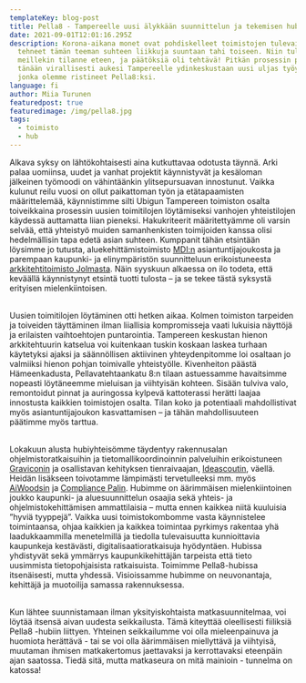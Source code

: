 ```yaml
---
templateKey: blog-post
title: Pella8 - Tampereelle uusi älykkään suunnittelun ja tekemisen hubi
date: 2021-09-01T12:01:16.295Z
description: Korona-aikana monet ovat pohdiskelleet toimistojen tulevaisuutta ja
  tehneet tämän teeman suhteen liikkuja suuntaan tahi toiseen. Niin tuli
  meillekin tilanne eteen, ja päätöksiä oli tehtävä! Pitkän prosessin päätteeksi
  tänään virallisesti aukesi Tampereelle ydinkeskustaan uusi uljas työyhteisö,
  jonka olemme ristineet Pella8:ksi.
language: fi
author: Miia Turunen
featuredpost: true
featuredimage: /img/pella8.jpg
tags:
  - toimisto
  - hub
---
```

Alkava syksy on lähtökohtaisesti aina kutkuttavaa odotusta täynnä. Arki palaa uomiinsa, uudet ja vanhat projektit käynnistyvät ja kesäloman jälkeinen työmoodi on vähintäänkin ylitsepursuavan innostunut. Vaikka kulunut reilu vuosi on ollut paikattoman työn ja etätapaamisten määrittelemää, käynnistimme silti Ubigun Tampereen toimiston osalta toiveikkaina prosessin uusien toimitilojen löytämiseksi vanhojen yhteistilojen käydessä auttamatta liian pieneksi. Hakukriteerit määritettyämme oli varsin selvää, että yhteistyö muiden samanhenkisten toimijoiden kanssa olisi hedelmällisin tapa edetä asian suhteen. Kumppanit tähän etsintään löysimme jo tutusta, aluekehittämistoimisto [MDI:n](https://www.mdi.fi/) asiantuntijajoukosta ja parempaan kaupunki- ja elinympäristön suunnitteluun erikoistuneesta [arkkitehtitoimisto Jolmasta](https://www.jolma.fi/index.html). Näin syyskuun alkaessa on ilo todeta, että keväällä käynnistynyt etsintä tuotti tulosta – ja se tekee tästä syksystä erityisen mielenkiintoisen.<br><br>

Uusien toimitilojen löytäminen otti hetken aikaa. Kolmen toimiston tarpeiden ja toiveiden täyttäminen ilman liiallisia kompromisseja vaati lukuisia näyttöjä ja erilaisten vaihtoehtojen puntarointia. Tampereen keskustan hienon arkkitehtuurin katselua voi kuitenkaan tuskin koskaan laskea turhaan käytetyksi ajaksi ja säännöllisen aktiivinen yhteydenpitomme loi osaltaan jo valmiiksi hienon pohjan toimivalle yhteistyölle. Kivenheiton päästä Hämeenkadusta, Pellavatehtaankatu 8:n tilaan astuessamme havaitsimme nopeasti löytäneemme mieluisan ja viihtyisän kohteen. Sisään tulviva valo, remontoidut pinnat ja auringossa kylpevä kattoterassi herätti laajaa innostusta kaikkien toimistojen osalta. Tilan koko ja potentiaali mahdollistivat myös asiantuntijajoukon kasvattamisen – ja tähän mahdollisuuteen päätimme myös tarttua.<br><br>

Lokakuun alusta hubiyhteisömme täydentyy rakennusalan ohjelmistoratkaisuihin ja tietomallikoordinoinnin palveluihin erikoistuneen [Graviconin](https://www.gravicon.fi/) ja osallistavan kehityksen tienraivaajan, [Ideascoutin](https://ideascout.fi/), väellä. Heidän lisäkseen toivotamme lämpimästi tervetulleeksi mm. myös [AiWoodsin](https://aiwoods.fi/) ja [Compliance Palin](https://compliancepal.eu/). Hubimme on äärimmäisen mielenkiintoinen joukko kaupunki- ja aluesuunnittelun osaajia sekä yhteis- ja ohjelmistokehittämisen ammattilaisia – mutta ennen kaikkea niitä kuuluisia ”hyviä tyyppejä”. Vaikka uusi toimistokombomme vasta käynnistelee toimintaansa, ohjaa kaikkien ja kaikkea toimintaa pyrkimys rakentaa yhä laadukkaammilla menetelmillä ja tiedolla tulevaisuutta kunnioittavia kaupunkeja kestävästi, digitalisaatioratkaisuja hyödyntäen. Hubissa yhdistyvät sekä ymmärrys kaupunkikehittäjän tarpeista että tieto uusimmista tietopohjaisista ratkaisuista. Toimimme Pella8-hubissa itsenäisesti, mutta yhdessä. Visioissamme hubimme on neuvonantaja, kehittäjä ja muotoilija samassa rakennuksessa.<br><br>

Kun lähtee suunnistamaan ilman yksityiskohtaista matkasuunnitelmaa, voi löytää itsensä aivan uudesta seikkailusta. Tämä kiteyttää oleellisesti fiiliksiä Pella8 -hubiin liittyen. Yhteinen seikkailumme voi olla mieleenpainuva ja huomiota herättävä - tai se voi olla äärimmäisen miellyttävä ja viihtyisä, muutaman ihmisen matkakertomus jaettavaksi ja kerrottavaksi eteenpäin ajan saatossa. Tiedä sitä, mutta matkaseura on mitä mainioin - tunnelma on katossa!